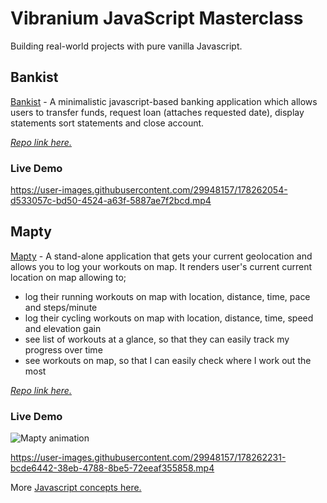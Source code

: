 # Vibranium JavaScript Masterclass
Building real-world projects with pure vanilla Javascript.

## Bankist
[Bankist](https://github.com/pkErbynn/vibraniumJS/tree/main/5-Numbers-Dates-Internationaling-Timers-Bankist) - A minimalistic javascript-based banking application which allows users to transfer funds, request loan (attaches requested date), display statements
sort statements and close account.

[_Repo link here._](https://github.com/pkErbynn/vibraniumJS/tree/main/5-Numbers-Dates-Internationaling-Timers-Bankist)
### Live Demo
https://user-images.githubusercontent.com/29948157/178262054-d533057c-bd50-4524-a63f-5887ae7f2bcd.mp4



## Mapty
[Mapty](https://github.com/pkErbynn/vibraniumJS/tree/main/8-Mapty-OOP-Geolocation) - A stand-alone application that gets your current geolocation and allows you to log your workouts on map. It renders user's current current location on map allowing to;
- log their running workouts on map with location, distance, time, pace and steps/minute
- log their cycling workouts on map with location, distance, time, speed and elevation gain
- see list of workouts at a glance, so that they can easily track my progress over time
- see workouts on map, so that I can easily check where I work out the most

[_Repo link here._](https://github.com/pkErbynn/vibraniumJS/tree/main/8-Mapty-OOP-Geolocation)

### Live Demo
![Mapty animation](https://j.gifs.com/pZqpqN.gif)

https://user-images.githubusercontent.com/29948157/178262231-bcde6442-38eb-4788-8be5-72eeaf355858.mp4




More [Javascript concepts here.](./note.md)